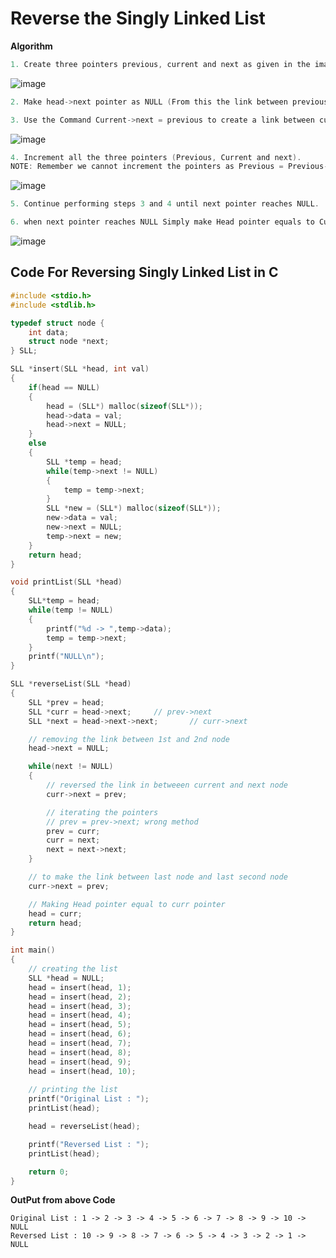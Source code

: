 # Reverse the Singly Linked List
**Algorithm**
```c
1. Create three pointers previous, current and next as given in the image.
```
![image](https://user-images.githubusercontent.com/73171376/135474201-a064ffa6-6bb2-4536-ab76-9f7f4f689f89.png)
```c
2. Make head->next pointer as NULL (From this the link between previous node and current will be broken)
```
```c
3. Use the Command Current->next = previous to create a link between current node and previous node in reverse direction
```
![image](https://user-images.githubusercontent.com/73171376/135475004-78cf6e93-84f3-4a99-92af-68aa904f33a8.png)

```c
4. Increment all the three pointers (Previous, Current and next).
NOTE: Remember we cannot increment the pointers as Previous = Previous->next because Previous->next will point to NULL so it will give error.
```
![image](https://user-images.githubusercontent.com/73171376/135475493-4592fd13-a69e-4401-ab13-c862f375222f.png)
```c
5. Continue performing steps 3 and 4 until next pointer reaches NULL.
```
```c
6. when next pointer reaches NULL Simply make Head pointer equals to Current pointer.
```
![image](https://user-images.githubusercontent.com/73171376/135475941-bb210b9d-1270-4f37-bccd-5095c9548a93.png)

## Code For Reversing Singly Linked List in C
```c
#include <stdio.h>
#include <stdlib.h>

typedef struct node {
    int data;
    struct node *next;
} SLL;

SLL *insert(SLL *head, int val)
{
    if(head == NULL)
    {
        head = (SLL*) malloc(sizeof(SLL*));
        head->data = val;
        head->next = NULL;
    }
    else
	{
        SLL *temp = head;
        while(temp->next != NULL)
        {
            temp = temp->next;
        }
        SLL *new = (SLL*) malloc(sizeof(SLL*));
        new->data = val;
        new->next = NULL;
        temp->next = new;
    }
    return head;
}

void printList(SLL *head)
{
    SLL*temp = head;
    while(temp != NULL)
    {
        printf("%d -> ",temp->data);
        temp = temp->next;
    }
    printf("NULL\n");
}

SLL *reverseList(SLL *head)
{
    SLL *prev = head;
    SLL *curr = head->next;     // prev->next
    SLL *next = head->next->next;       // curr->next

    // removing the link between 1st and 2nd node
    head->next = NULL;

    while(next != NULL)
    {
        // reversed the link in betweeen current and next node
        curr->next = prev;

        // iterating the pointers
        // prev = prev->next; wrong method
        prev = curr;
        curr = next;
        next = next->next;
    }

    // to make the link between last node and last second node
    curr->next = prev;

    // Making Head pointer equal to curr pointer
    head = curr;
    return head;
}

int main()
{
	// creating the list
    SLL *head = NULL;
    head = insert(head, 1);
    head = insert(head, 2);
    head = insert(head, 3);
    head = insert(head, 4);
    head = insert(head, 5);
    head = insert(head, 6);
    head = insert(head, 7);
    head = insert(head, 8);
    head = insert(head, 9);
    head = insert(head, 10);
    
	// printing the list
    printf("Original List : ");
    printList(head);

    head = reverseList(head);

    printf("Reversed List : ");
    printList(head);

    return 0;
}
```
**OutPut from above Code**
```
Original List : 1 -> 2 -> 3 -> 4 -> 5 -> 6 -> 7 -> 8 -> 9 -> 10 -> NULL
Reversed List : 10 -> 9 -> 8 -> 7 -> 6 -> 5 -> 4 -> 3 -> 2 -> 1 -> NULL
```
